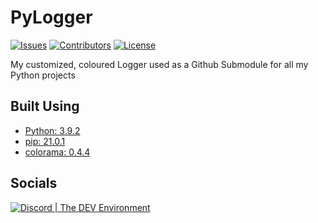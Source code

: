 # PyLogger
[![Issues](https://img.shields.io/github/issues/Macro303/Logger.svg?style=flat-square)](https://github.com/Macro303/Logger/issues)
[![Contributors](https://img.shields.io/github/contributors/Macro303/Logger.svg?style=flat-square)](https://github.com/Macro303/Logger/graphs/contributors)
[![License](https://img.shields.io/github/license/Macro303/Logger.svg?style=flat-square)](https://opensource.org/licenses/MIT)

My customized, coloured Logger used as a Github Submodule for all my Python projects

## Built Using
 - [Python: 3.9.2](https://www.python.org/)
 - [pip: 21.0.1](https://pypi.org/project/pip/)
 - [colorama: 0.4.4](https://pypi.org/project/pip)

## Socials
[![Discord | The DEV Environment](https://invidget.switchblade.xyz/618581423070117932)](https://discord.gg/nqGMeGg)  